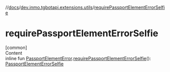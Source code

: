 //[docs](../../index.md)/[dev.inmo.tgbotapi.extensions.utils](index.md)/[requirePassportElementErrorSelfie](require-passport-element-error-selfie.md)



# requirePassportElementErrorSelfie  
[common]  
Content  
inline fun [PassportElementError](../dev.inmo.tgbotapi.types.passport/-passport-element-error/index.md).[requirePassportElementErrorSelfie](require-passport-element-error-selfie.md)(): [PassportElementErrorSelfie](../dev.inmo.tgbotapi.types.passport/-passport-element-error-selfie/index.md)  



